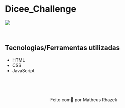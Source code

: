 # Dicee_Challenge
<img src="https://user-images.githubusercontent.com/50714597/158905371-e1a43c37-e760-48d1-aa82-f8e4bfbf2ec5.png" align="center" />

&nbsp;

## Tecnologias/Ferramentas utilizadas

* HTML
* CSS
* JavaScript

&nbsp;

<!-- ### Link para o projeto online
* [Dicee](https://rhazek.github.io/Dicee_Challenge/) -->

&nbsp;

<p align="center">Feito com💙 por Matheus Rhazek</p>

